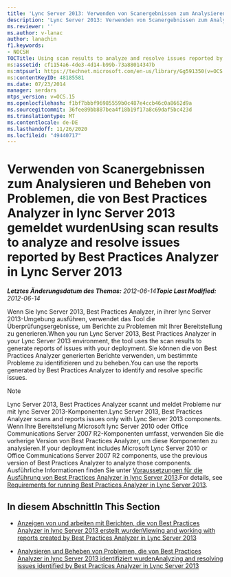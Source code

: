 ```yaml
---
title: 'Lync Server 2013: Verwenden von Scanergebnissen zum Analysieren und Beheben von Problemen, die von Best Practices Analyzer gemeldet wurden'
description: 'Lync Server 2013: Verwenden von Scanergebnissen zum Analysieren und Beheben von Problemen, die von Best Practices Analyzer gemeldet wurden.'
ms.reviewer: ''
ms.author: v-lanac
author: lanachin
f1.keywords:
- NOCSH
TOCTitle: Using scan results to analyze and resolve issues reported by Best Practices Analyzer
ms:assetid: cf1154a6-4de3-4d14-b99b-73a88014347b
ms:mtpsurl: https://technet.microsoft.com/en-us/library/Gg591350(v=OCS.15)
ms:contentKeyID: 48185581
ms.date: 07/23/2014
manager: serdars
mtps_version: v=OCS.15
ms.openlocfilehash: f1bf7bbbf96985559b0c487e4ccb46c0a8662d9a
ms.sourcegitcommit: 36fee89bb887bea4f18b19f17a8c69daf5bc423d
ms.translationtype: MT
ms.contentlocale: de-DE
ms.lasthandoff: 11/26/2020
ms.locfileid: "49440717"
---
```

# <a name="using-scan-results-to-analyze-and-resolve-issues-reported-by-best-practices-analyzer-in-lync-server-2013"></a><span data-ttu-id="a3629-103">Verwenden von Scanergebnissen zum Analysieren und Beheben von Problemen, die von Best Practices Analyzer in lync Server 2013 gemeldet wurden</span><span class="sxs-lookup"><span data-stu-id="a3629-103">Using scan results to analyze and resolve issues reported by Best Practices Analyzer in Lync Server 2013</span></span>

<div data-xmlns="http://www.w3.org/1999/xhtml">

<div class="topic" data-xmlns="http://www.w3.org/1999/xhtml" data-msxsl="urn:schemas-microsoft-com:xslt" data-cs="https://msdn.microsoft.com/">

<div data-asp="https://msdn2.microsoft.com/asp">



</div>

<div id="mainSection">

<div id="mainBody"><span data-ttu-id="a3629-104">

<span> </span></span><span class="sxs-lookup"><span data-stu-id="a3629-104">

<span> </span></span></span>

<span data-ttu-id="a3629-105">_**Letztes Änderungsdatum des Themas:** 2012-06-14_</span><span class="sxs-lookup"><span data-stu-id="a3629-105">_**Topic Last Modified:** 2012-06-14_</span></span>

<span data-ttu-id="a3629-106">Wenn Sie lync Server 2013, Best Practices Analyzer, in ihrer lync Server 2013-Umgebung ausführen, verwendet das Tool die Überprüfungsergebnisse, um Berichte zu Problemen mit Ihrer Bereitstellung zu generieren.</span><span class="sxs-lookup"><span data-stu-id="a3629-106">When you run Lync Server 2013, Best Practices Analyzer in your Lync Server 2013 environment, the tool uses the scan results to generate reports of issues with your deployment.</span></span> <span data-ttu-id="a3629-107">Sie können die von Best Practices Analyzer generierten Berichte verwenden, um bestimmte Probleme zu identifizieren und zu beheben.</span><span class="sxs-lookup"><span data-stu-id="a3629-107">You can use the reports generated by Best Practices Analyzer to identify and resolve specific issues.</span></span>

<div>


> [!NOTE]  
> <span data-ttu-id="a3629-108">Lync Server 2013, Best Practices Analyzer scannt und meldet Probleme nur mit lync Server 2013-Komponenten.</span><span class="sxs-lookup"><span data-stu-id="a3629-108">Lync Server 2013, Best Practices Analyzer scans and reports issues only with Lync Server 2013 components.</span></span> <span data-ttu-id="a3629-109">Wenn Ihre Bereitstellung Microsoft lync Server 2010 oder Office Communications Server 2007 R2-Komponenten umfasst, verwenden Sie die vorherige Version von Best Practices Analyzer, um diese Komponenten zu analysieren.</span><span class="sxs-lookup"><span data-stu-id="a3629-109">If your deployment includes Microsoft Lync Server 2010 or Office Communications Server 2007 R2 components, use the previous version of Best Practices Analyzer to analyze those components.</span></span> <span data-ttu-id="a3629-110">Ausführliche Informationen finden Sie unter <A href="lync-server-2013-requirements-for-running-best-practices-analyzer.md">Voraussetzungen für die Ausführung von Best Practices Analyzer in lync Server 2013</A>.</span><span class="sxs-lookup"><span data-stu-id="a3629-110">For details, see <A href="lync-server-2013-requirements-for-running-best-practices-analyzer.md">Requirements for running Best Practices Analyzer in Lync Server 2013</A>.</span></span>



</div>

<div>

## <a name="in-this-section"></a><span data-ttu-id="a3629-111">In diesem Abschnitt</span><span class="sxs-lookup"><span data-stu-id="a3629-111">In This Section</span></span>

  - [<span data-ttu-id="a3629-112">Anzeigen von und arbeiten mit Berichten, die von Best Practices Analyzer in lync Server 2013 erstellt wurden</span><span class="sxs-lookup"><span data-stu-id="a3629-112">Viewing and working with reports created by Best Practices Analyzer in Lync Server 2013</span></span>](lync-server-2013-viewing-and-working-with-reports-created-by-best-practices-analyzer.md)

  - [<span data-ttu-id="a3629-113">Analysieren und Beheben von Problemen, die von Best Practices Analyzer in lync Server 2013 identifiziert wurden</span><span class="sxs-lookup"><span data-stu-id="a3629-113">Analyzing and resolving issues identified by Best Practices Analyzer in Lync Server 2013</span></span>](lync-server-2013-analyzing-and-resolving-issues-identified-by-best-practices-analyzer.md)

<span data-ttu-id="a3629-114"></div>

</div>

<span> </span>

</div>

</div>

</span><span class="sxs-lookup"><span data-stu-id="a3629-114"></div>

</div>

<span> </span>

</div>

</div>

</span></span></div>

